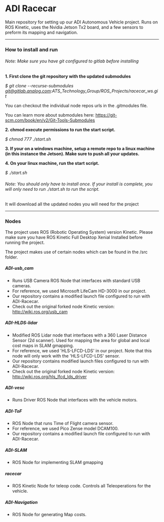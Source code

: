 # ADI Racecar

Main repository for setting up our ADI Autonomous Vehicle project. Runs on ROS Kinetic, uses the Nvidia Jetson Tx2 board, and a few sensors to preform its mapping and navigation.

- - -
### How to install and run

###### Note: Make sure you have git configured to gitlab before installing

**1. First clone the git repository with the updated submodules**

*$ git clone --recurse-submodules git@gitlab.analog.com:ATS_Technology_Group/ROS_Projects/racecar_ws.git*

You can checkout the individual node repos urls in the .gitmodules file.

You can learn more about submodules here: https://git-scm.com/book/en/v2/Git-Tools-Submodules

**2. chmod execute permissions to run the start script.**

*$ chmod 777 ./start.sh*

**3. If your on a windows machine, setup a remote repo to a linux machine (in this instance the Jetson). Make sure to push all your updates.**

**4. On your linux machine, run the start script.**

*$ ./start.sh*

###### Note: You should only have to install once. If your install is complete, you will only need to run ./start.sh to run the script.

It will download all the updated nodes you will need for the project

- - -
### Nodes

The project uses ROS (Robotic Operating System) version Kinetic. Please make sure you have ROS Kinetic Full Desktop Xenial Installed before running the project.

The project makes use of certain nodes which can be found in the /src folder.

##### ADI-usb_cam

- Runs USB Camera ROS Node that interfaces with standard USB cameras.
- For reference, we used Microsoft LifeCam HD-3000 in our project.
- Our repository contains a modified launch file configured to run with ADI-Racecar.
- Check out the original forked node Kinetic version: http://wiki.ros.org/usb_cam

##### ADI-HLDS-lidar

- Modified ROS Lidar node that interfaces with a 360 Laser Distance Sensor (2d scanner). Used for mapping the area for global and local cost maps in SLAM gmapping.
- For reference, we used 'HLS-LFCD-LDS' in our project. Note that this node will only work with the 'HLS-LFCD-LDS' sensor.
- Our repository contains modified launch files configured to run with ADI-Racecar.
- Check out the original forked node Kinetic version: http://wiki.ros.org/hls_lfcd_lds_driver

##### ADI-vesc

- Runs Driver ROS Node that interfaces with the vehicle motors.

##### ADI-ToF

- ROS Node that runs Time of Flight camera sensor.
- For reference, we used Pico Zense model DCAM100.
- Our repository contains a modified launch file configured to run with ADI-Racecar.

##### ADI-SLAM

- ROS Node for implementing SLAM gmapping

##### racecar

- ROS Kinetic Node for teleop code. Controls all Teleoperations for the vehicle.

##### ADI-Navigation

- ROS Node for generating Map costs.
